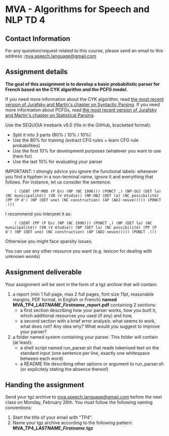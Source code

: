 MVA - Algorithms for Speech and NLP TD 4
========================================

## Contact Information
For any question/request related to this course, please send an email to this address: mva.speech.language@gmail.com

## Assignment details
**The goal of this assignment is to develop a basic probabilistic parser for French based on the CYK algorithm and the
PCFG model.**

If you need more information about the CYK algorithm, read [the most
recent version of Jurafsky and Martin's chapter on Syntactic Parsing](https://web.stanford.edu/~jurafsky/slp3/12.pdf). If you need more information about PCFGs,
read [the most recent version of Jurafsky and Martin's chapter on Statistical Parsing](https://web.stanford.edu/~jurafsky/slp3/13.pdf).

Use the SEQUOIA treebank v6.0 (file in the GitHub, bracketed format):

- Split it into 3 parts (80% / 10% / 10%)
- Use the 80% for training (extract CFG rules + learn CFG rule probabilities)
- Use the first 10% for development purposes (whatever you want to use them for)
- Use the last 10% for evaluating your parser

IMPORTANT: I strongly advice you ignore the functional labels: whenever you find a hyphen in a non-terminal name, ignore
it and everything that follows.
For instance, let us consider the sentence:

        ( (SENT (PP-MOD (P En) (NP (NC 1996))) (PONCT ,) (NP-SUJ (DET la) (NC municipalité)) (VN (V étudie)) (NP-OBJ (DET la) (NC possibilité) (PP (P d') (NP (DET une) (NC construction) (AP (ADJ neuve))))) (PONCT .)))

I recommend you interpret it as:
		
        ( (SENT (PP (P En) (NP (NC 1996))) (PONCT ,) (NP (DET la) (NC municipalité)) (VN (V étudie)) (NP (DET la) (NC possibilité) (PP (P d') (NP (DET une) (NC construction) (AP (ADJ neuve))))) (PONCT .)))
Otherwise you might face sparsity issues.

You can use any other resource you want (e.g. lexicon for dealing with unknown words)

## Assignment deliverable
Your assignment will be sent in the form of a tgz archive that will contain:
1. a report (min 1 full page, max 2 full pages, font size 11pt, reasonable margins, PDF format, in English or French) **named MVA\_TP4\__LASTNAME_\__Firstname_\_report.pdf** containing 2 sections:
     - a first section describing how your parser works, how you built it, which additional resources you used (if any) and how,
     - a second section with a brief error analysis: what seems to work, what does not? Any idea why? What would you
       suggest to improve your parser?
2. a folder named *system* containing your parser. This folder will contain (at least):
     - a shell script named run_parser.sh that reads tokenised text on the standard input (one sentence per line,
       exactly one whitespace between each word)
     - a README file describing other options or argument to run_parser.sh (or explicitely stating the absence thereof)

## Handing the assignment
Send your tgz archive to mva.speech.language@gmail.com before the next class on Monday, February 26th. You must follow the following naming conventions:
1. Start the title of your email with "TP4".
2. Name your tgz archive according to the following pattern: **MVA\_TP4\__LASTNAME_\__Firstname_.tgz**


